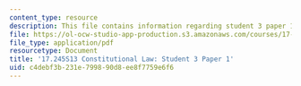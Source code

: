 ```yaml
---
content_type: resource
description: This file contains information regarding student 3 paper 1.
file: https://ol-ocw-studio-app-production.s3.amazonaws.com/courses/17-245-constitutional-law-structures-of-power-and-individual-rights-spring-2013/c4debf3b231e799890d8ee8f7759e6f6_MIT17_245S13_Stu3Paper1.pdf
file_type: application/pdf
resourcetype: Document
title: '17.245S13 Constitutional Law: Student 3 Paper 1'
uid: c4debf3b-231e-7998-90d8-ee8f7759e6f6
---
```

